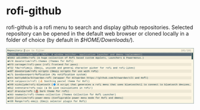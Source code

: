 # rofi-github
rofi-github is a rofi menu to search and display github repositories.
Selected repository can be opened in the default web browser or cloned locally in a folder of choice (by default in *$HOME/Downloads/*).

![Screenshot](https://github.com/giomatfois62/rofi-github/blob/main/screenshot.png)
